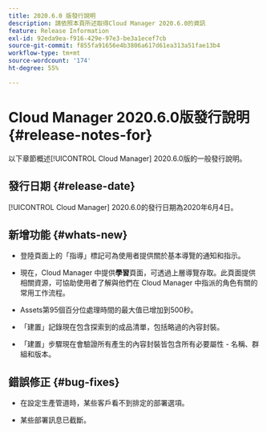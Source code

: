 ```yaml
---
title: 2020.6.0 版發行說明
description: 請依照本頁所述取得Cloud Manager 2020.6.0的資訊
feature: Release Information
exl-id: 92eda9ea-f916-429e-97e3-be3a1ecef7cb
source-git-commit: f855fa91656e4b3806a617d61ea313a51fae13b4
workflow-type: tm+mt
source-wordcount: '174'
ht-degree: 55%

---
```


# Cloud Manager 2020.6.0版發行說明 {#release-notes-for}

以下章節概述[!UICONTROL Cloud Manager] 2020.6.0版的一般發行說明。

## 發行日期 {#release-date}

[!UICONTROL Cloud Manager] 2020.6.0的發行日期為2020年6月4日。

## 新增功能 {#whats-new}

* 登陸頁面上的「指導」標記可為使用者提供關於基本導覽的通知和指示。

* 現在，Cloud Manager 中提供&#x200B;**學習**&#x200B;頁面，可透過上層導覽存取。此頁面提供相關資源，可協助使用者了解與他們在 Cloud Manager 中指派的角色有關的常用工作流程。

* Assets第95個百分位處理時間的最大值已增加到500秒。

* 「建置」記錄現在包含探索到的成品清單，包括略過的內容封裝。

* 「建置」步驟現在會驗證所有產生的內容封裝皆包含所有必要屬性 - 名稱、群組和版本。

## 錯誤修正 {#bug-fixes}

* 在設定生產管道時，某些客戶看不到排定的部署選項。

* 某些部署訊息已截斷。

